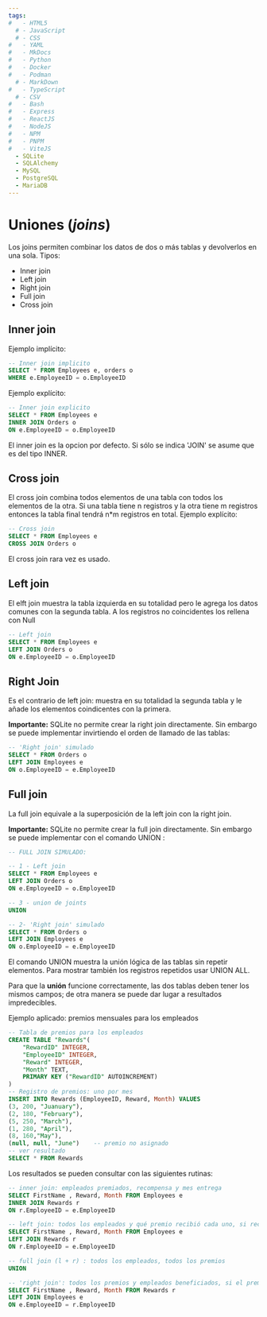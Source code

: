 ```yaml
---
tags:
#   - HTML5
  # - JavaScript
  # - CSS
#   - YAML
#   - MkDocs
#   - Python
#   - Docker
#   - Podman
  # - MarkDown
#   - TypeScript
  # - CSV
#   - Bash
#   - Express
#   - ReactJS
#   - NodeJS
#   - NPM
#   - PNPM
#   - ViteJS
  - SQLite
  - SQLAlchemy
  - MySQL
  - PostgreSQL
  - MariaDB
---
```



# Uniones (*joins*)

Los joins permiten combinar los datos de dos o más tablas y devolverlos en una sola.
Tipos:

- Inner join
- Left join
- Right join
- Full join
- Cross join


## Inner join

Ejemplo implícito:
```sql
-- Inner join implicito
SELECT * FROM Employees e, orders o
WHERE e.EmployeeID = o.EmployeeID 
```
Ejemplo explícito:
```sql
-- Inner join explicito
SELECT * FROM Employees e
INNER JOIN Orders o
ON e.EmployeeID = o.EmployeeID 
```
El inner join es la opcion por defecto. Si sólo se indica 'JOIN' se asume que es del tipo INNER.



## Cross join

El cross join combina todos elementos de una tabla con todos los elementos de la otra. Si una tabla tiene n registros y la otra tiene m registros entonces la tabla final tendrá n*m registros en total.
Ejemplo explícito:
```sql
-- Cross join
SELECT * FROM Employees e
CROSS JOIN Orders o
```
El cross join rara vez es usado.


## Left join
El elft join muestra la tabla izquierda en su totalidad pero le agrega los datos comunes con la segunda tabla. A los registros no coincidentes los rellena con Null

```sql
-- Left join
SELECT * FROM Employees e
LEFT JOIN Orders o
ON e.EmployeeID = o.EmployeeID 
```

## Right Join

Es el contrario de left join: muestra en su totalidad la segunda tabla y le añade los elementos coindicentes con la primera.

**Importante:** SQLite no permite crear la right join directamente. Sin embargo se puede implementar invirtiendo el orden de llamado de las tablas:

```sql
-- 'Right join' simulado
SELECT * FROM Orders o
LEFT JOIN Employees e
ON o.EmployeeID = e.EmployeeID 
```


## Full join

La full join equivale a la superposición de la left join con la right join.

**Importante:** SQLite no permite crear la full join directamente. Sin embargo se puede implementar con el comando UNION :



```sql
-- FULL JOIN SIMULADO:

-- 1 - Left join
SELECT * FROM Employees e
LEFT JOIN Orders o
ON e.EmployeeID = o.EmployeeID 

-- 3 - union de joints
UNION

-- 2- 'Right join' simulado
SELECT * FROM Orders o
LEFT JOIN Employees e
ON o.EmployeeID = e.EmployeeID 
```
El comando UNION muestra la unión lógica de las tablas sin repetir elementos. Para mostrar también los registros repetidos usar UNION ALL.


Para que la **unión** funcione correctamente, las dos tablas deben tener los mismos campos; de otra manera se puede dar lugar a resultados impredecibles.



Ejemplo aplicado: premios mensuales para los empleados
```sql
-- Tabla de premios para los empleados
CREATE TABLE "Rewards"(
	"RewardID" INTEGER,
	"EmployeeID" INTEGER,
	"Reward" INTEGER,
	"Month" TEXT,
	PRIMARY KEY ("RewardID" AUTOINCREMENT)
)
-- Registro de premios: uno por mes
INSERT INTO Rewards (EmployeeID, Reward, Month) VALUES
(3, 200, "Juanuary"),
(2, 180, "February"),
(5, 250, "March"),
(1, 280, "April"),
(8, 160,"May"),
(null, null, "June")	-- premio no asignado
-- ver resultado
SELECT * FROM Rewards
```
Los resultados se pueden consultar con las siguientes rutinas:
```sql
-- inner join: empleados premiados, recompensa y mes entrega
SELECT FirstName , Reward, Month FROM Employees e
INNER JOIN Rewards r
ON r.EmployeeID = e.EmployeeID

-- left join: todos los empleados y qué premio recibió cada uno, si recibió algo
SELECT FirstName , Reward, Month FROM Employees e
LEFT JOIN Rewards r
ON r.EmployeeID = e.EmployeeID

-- full join (l + r) : todos los empleados, todos los premios
UNION

-- 'right join': todos los premios y empleados beneficiados, si el premio fue entregado
SELECT FirstName , Reward, Month FROM Rewards r
LEFT JOIN Employees e 
ON e.EmployeeID = r.EmployeeID
```

